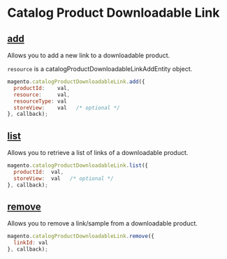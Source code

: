 # Catalog Product Downloadable Link

## [add](http://www.magentocommerce.com/api/soap/catalog/catalogProductDownloadableLink/product_downloadable_link.add.html)

Allows you to add a new link to a downloadable product.

`resource` is a catalogProductDownloadableLinkAddEntity object.

```js
magento.catalogProductDownloadableLink.add({
  productId:    val,
  resource:     val,
  resourceType: val
  storeView:    val   /* optional */
}, callback);
```

## [list](http://www.magentocommerce.com/api/soap/catalog/catalogProductDownloadableLink/product_downloadable_link.list.html)

Allows you to retrieve a list of links of a downloadable product.

```js
magento.catalogProductDownloadableLink.list({
  productId:  val,
  storeView:  val   /* optional */
}, callback);
```

## [remove](http://www.magentocommerce.com/api/soap/catalog/catalogProductDownloadableLink/product_downloadable_link.remove.html)

Allows you to remove a link/sample from a downloadable product.

```js
magento.catalogProductDownloadableLink.remove({
  linkId: val
}, callback);
```